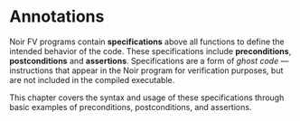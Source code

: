 # Annotations

Noir FV programs contain **specifications** above all functions to define the intended behavior of the code. These specifications include **preconditions**, **postconditions** and **assertions**. Specifications are a form of *ghost code* — instructions that appear in the Noir program for verification purposes, but are not included in the compiled executable.

This chapter covers the syntax and usage of these specifications through basic examples of preconditions, postconditions, and assertions.
